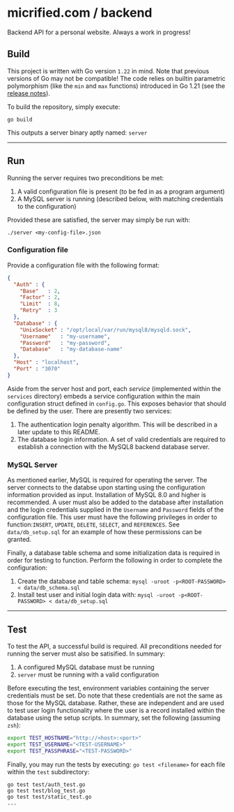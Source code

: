 # micrified.com / backend

Backend API for a personal website. Always a work in progress!

## Build

This project is written with Go version `1.22` in mind. Note that previous versions of Go may not be compatible! The code relies on builtin parametric polymorphism (like the `min` and `max` functions) introduced in Go 1.21 (see the [release notes](https://tip.golang.org/doc/go1.21)).

To build the repository, simply execute:
```
go build
```
This outputs a server binary aptly named: `server`

---

## Run

Running the server requires two preconditions be met:
1. A valid configuration file is present (to be fed in as a program argument)
2. A MySQL server is running (described below, with matching credentials to the configuration)

Provided these are satisfied, the server may simply be run with:
```
./server <my-config-file>.json
```

### Configuration file
Provide a configuration file with the following format:
```json
{
  "Auth" : {
    "Base"   : 2,
    "Factor" : 2,
    "Limit"  : 8,
    "Retry"  : 3
  },
  "Database" : {
    "UnixSocket" : "/opt/local/var/run/mysql8/mysqld.sock",
    "Username"   : "my-username",
    "Password"   : "my-password",
    "Database"   : "my-database-name"
  },
  "Host" : "localhost",
  "Port" : "3070"
}
```
Aside from the server host and port, each *service* (implemented within the `services` directory) embeds a service configuration within the main configuration struct defined in `config.go`. This exposes behavior that should be defined by the user. There are presently two services:
1. The authentication login penalty algorithm. This will be described in a later update to this README.
2. The database login information. A set of valid credentials are required to establish a connection with the MySQL8 backend database server. 

### MySQL Server

As mentioned earlier, MySQL is required for operating the server. The server connects to the databse upon starting using the configuration information provided as input. Installation of MySQL 8.0 and higher is recommended. A user must also be added to the database after installation and the login credentials supplied in the `Username` and `Password` fields of the configuration file. This user must have the following privileges in order to function:`INSERT`, `UPDATE`, `DELETE`, `SELECT`, and `REFERENCES`. See `data/db_setup.sql` for an example of how these permissions can be granted.

Finally, a database table schema and some initialization data is required in order for testing to function. Perform the following in order to complete the configuration:
1. Create the database and table schema: `mysql -uroot -p<ROOT-PASSWORD> < data/db_schema.sql`
2. Install test user and initial login data with: `mysql -uroot -p<ROOT-PASSWORD> < data/db_setup.sql`

---

## Test

To test the API, a successful build is required. All preconditions needed for running the server must also be satisified. In summary:
1. A configured MySQL database must be running
2. `server` must be running with a valid configuration

Before executing the test, environment variables containing the server credentials must be set. Do note that these credentials are not the same as those for the MySQL database. Rather, these are independent and are used to test user login functionality where the user is a record installed within the database using the setup scripts. In summary, set the following (assuming `zsh`):

```zsh
export TEST_HOSTNAME="http://<host>:<port>"
export TEST_USERNAME="<TEST-USERNAME>"
export TEST_PASSPHRASE="<TEST-PASSWORD>"
```

Finally, you may run the tests by executing: `go test <filename>` for each file within the `test` subdirectory:
```
go test test/auth_test.go 
go test test/blog_test.go 
go test test/static_test.go 
...
```
